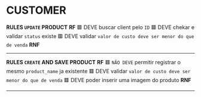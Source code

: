# CUSTOMER

**RULES `UPDATE` PRODUCT**
**RF**
🟥 DEVE buscar client pelo `ID`
🟥 DEVE chekar e validar `status` existe
🟥 DEVE validar `valor de custo deve ser menor do que de venda`
**RNF**

---

**RULES `CREATE` AND SAVE PRODUCT**
**RF**
🟥 `NÃO DEVE` permitir registrar o mesmo `product_name` ja existente
🟥 DEVE validar `valor de custo deve ser menor do que de venda`
🟥 DEVE poder inserir uma imagem do produto
**RNF**

---
